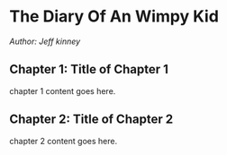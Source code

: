 # The Diary Of An Wimpy Kid
_Author: Jeff kinney_
## Chapter 1: Title of Chapter 1
chapter 1 content goes here.
## Chapter 2: Title of Chapter 2
chapter 2 content goes here.
